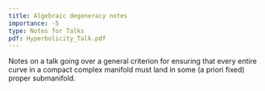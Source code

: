 ```yaml
---
title: Algebraic degeneracy notes
importance: -5
type: Notes for Talks
pdf: Hyperbolicity_Talk.pdf
---
```


Notes on a talk going over a general criterion for ensuring that every entire curve in a compact complex manifold must land in some (a priori fixed) proper submanifold.

